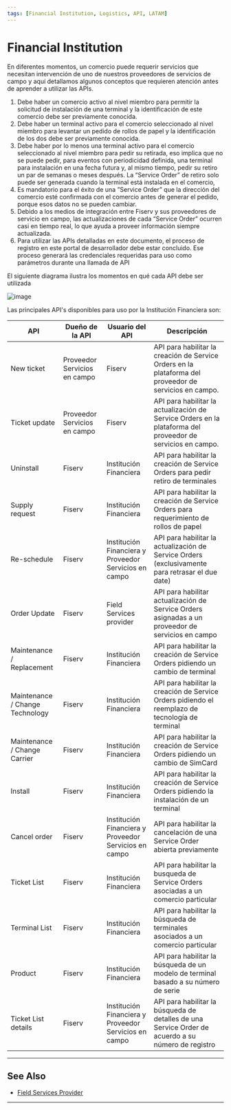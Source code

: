 ```yaml
---
tags: [Financial Institution, Logistics, API, LATAM]
---
```


# Financial Institution

En diferentes momentos, un comercio puede requerir servicios que necesitan intervención de uno de nuestros proveedores de servicios de campo y aquí detallamos algunos conceptos que requieren atención antes de aprender a utilizar las APIs.

1. Debe haber un comercio activo al nivel miembro para permitir la solicitud de instalación de una terminal y la identificación de este comercio debe ser previamente conocida.
2. Debe haber un terminal activo para el comercio seleccionado al nivel miembro para levantar un pedido de rollos de papel y la identificación de los dos debe ser previamente conocida.
3. Debe haber por lo menos una terminal activo para el comercio seleccionado al nivel miembro para pedir su retirada, eso implica que no se puede pedir, para eventos con periodicidad definida, una terminal para instalación en una fecha futura y, al mismo tiempo, pedir su retiro un par de semanas o meses después. La “Service Order” de retiro solo puede ser generada cuando la terminal está instalada en el comercio,
4. Es mandatorio para el éxito de una ”Service Order” que la dirección del comercio esté confirmada con el comercio antes de generar el pedido, porque esos datos no se pueden cambiar.
5. Debido a los medios de integración entre Fiserv y sus proveedores de servicio en campo, las actualizaciones de cada “Service Order” ocurren casi en tiempo real, lo que ayuda a proveer información siempre actualizada.
6. Para utilizar las APIs detalladas en este documento, el proceso de registro en este portal de desarrollador debe estar concluido. Ese proceso generará las credenciales requeridas para uso como parámetros durante una llamada de API

El siguiente diagrama ilustra los momentos en qué cada API debe ser utilizada

![image](https://user-images.githubusercontent.com/111396588/213576554-0bda6765-1bdf-4a55-9770-11b293dfd999.png)

Las principales API's disponibles para uso por la Institución Financiera son:

|API|	Dueño de la API	|	Usuario del API|	Descripción|
|---|-------------|---------|-----------|
|New ticket|	Proveedor Servicios en campo|	Fiserv|API para habilitar la creación de Service Orders en la plataforma del proveedor de servicios en campo.|
|Ticket update|	Proveedor Servicios en campo|	Fiserv|	API para habilitar la actualización de Service Orders en la plataforma del proveedor de servicios en campo.|
|Uninstall|	Fiserv|	Institución Financiera|	API para habilitar la creación de Service Orders para pedir retiro de terminales|
|Supply request|	Fiserv|	Institución Financiera|	API para habilitar la creación de Service Orders para requerimiento de rollos de papel|
|Re-schedule|	Fiserv|	Institución Financiera y Proveedor Servicios en campo|	API para habilitar la actualización de Service Orders (exclusivamente para retrasar el due date)|
|Order Update|	Fiserv|	Field Services provider|	API para habilitar actualización de Service Orders asignadas a un proveedor de servicios en campo|
|Maintenance / Replacement|	Fiserv|	Institución Financiera|	API para habilitar la creación de Service Orders pidiendo un cambio de terminal|
|Maintenance / Change Technology|	Fiserv|	Institución Financiera|	API para habilitar la creación de Service Orders pidiendo el reemplazo de tecnología de terminal|
|Maintenance / Change Carrier|	Fiserv|	Institución Financiera|	API para habilitar la creación de Service Orders pidiendo un cambio de SimCard|
|Install|	Fiserv|	Institución Financiera|	API para habilitar la creación de Service Orders pidiendo la instalación de un terminal|
|Cancel order|	Fiserv|	Institución Financiera y Proveedor Servicios en campo|	API para habilitar la cancelación de una Service Order abierta previamente|
|Ticket List|	Fiserv|	Institución Financiera|	API para habilitar la busqueda de Service Orders asociadas a un comercio particular|
|Terminal List|	Fiserv	|Institución Financiera|	API para habilitar la búsqueda de terminales asociados a un comercio particular|
|Product|	Fiserv|	Institución Financiera|	API para habilitar la búsqueda de un modelo de terminal basado a su número de serie|
|Ticket List details|	Fiserv|	Institución Financiera y Proveedor Servicios en campo|	API para habilitar la búsqueda de detalles de una Service Order de acuerdo a su número de registro|

---

## See Also

- [Field Services Provider](?path=docs/español/logistics/2-2-field-services-provider.md )

---
